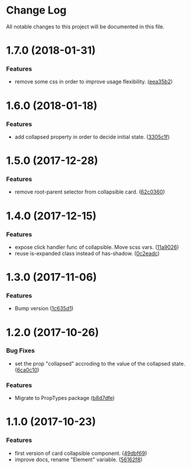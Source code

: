 # Change Log

All notable changes to this project will be documented in this file.

<a name="1.7.0"></a>
# 1.7.0 (2018-01-31)


### Features

* remove some css in order to improve usage flexibility. ([eea35b2](https://github.com/SUI-Components/sui-components/commit/eea35b2))



<a name="1.6.0"></a>
# 1.6.0 (2018-01-18)


### Features

* add collapsed property in order to decide initial state. ([3305c1f](https://github.com/SUI-Components/sui-components/commit/3305c1f))



<a name="1.5.0"></a>
# 1.5.0 (2017-12-28)


### Features

* remove root-parent selector from collapsible card. ([62c0360](https://github.com/SUI-Components/sui-components/commit/62c0360))



<a name="1.4.0"></a>
# 1.4.0 (2017-12-15)


### Features

* expose click handler func of collapsible. Move scss vars. ([11a9026](https://github.com/SUI-Components/sui-components/commit/11a9026))
* reuse is-expanded class instead of has-shadow. ([0c2eadc](https://github.com/SUI-Components/sui-components/commit/0c2eadc))



<a name="1.3.0"></a>
# 1.3.0 (2017-11-06)


### Features

* Bump version ([1c635d1](https://github.com/SUI-Components/sui-components/commit/1c635d1))



<a name="1.2.0"></a>
# 1.2.0 (2017-10-26)


### Bug Fixes

* set the prop "collapsed" accroding to the value of the collapsed state. ([6ca0c10](https://github.com/SUI-Components/sui-components/commit/6ca0c10))


### Features

* Migrate to PropTypes package ([b8d7dfe](https://github.com/SUI-Components/sui-components/commit/b8d7dfe))



<a name="1.1.0"></a>
# 1.1.0 (2017-10-23)


### Features

* first version of card collapsible component. ([49dbf69](https://github.com/SUI-Components/sui-components/commit/49dbf69))
* improve docs, rename "Element" variable. ([56162f8](https://github.com/SUI-Components/sui-components/commit/56162f8))



